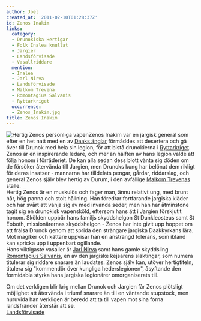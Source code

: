 ```yaml
---
author: Joel
created_at: '2011-02-10T01:28:37Z'
id: Zenos Inakim
links:
  category:
  - Drunokiska Hertigar
  - Folk Inalea knullat
  - Jargier
  - Landsförvisade
  - Vasallriddare
  mention:
  - Inalea
  - Jarl Nirva
  - Landsförvisade
  - Malkom Trevena
  - Romontagius Salvanis
  - Ryttarkriget
  occurrence:
  - Zenos_Inakim.jpg
title: Zenos Inakim
---
```


![Hertig Zenos personliga vapen]Zenos Inakim var en jargisk general som efter en het natt med en av
[Daaks änglar] förmåddes att desertera och gå över till Drunok med hela sin legion, för att bistå
drunokierna i [Ryttarkriget]. Zenos är en inspirerande ledare, och mer än hälften av hans legion
valde att följa honom i förräderiet. De kan alla sedan dess blott vänta sig döden om de försöker
återvända till Jargien, men Drunoks kung har belönat dem rikligt för deras insatser - mannarna har
tilldelats pengar, gårdar, riddarslag, och general Zenos själv blev hertig av Durum, i den avfällige
[Malkom Trevenas] ställe.\
Hertig Zenos är en muskulös och fager man, ännu relativt ung, med brunt hår, hög panna och stolt
hållning. Han föredrar fortfarande jargiska kläder och har svårt att vänja sig av med invanda seder,
men han har åtminstone tagit sig en drunokisk vapensköld, eftersom hans ätt i Jargien förskjutit
honom. Skölden uppbär hans familjs skyddshelgon St Dunkleosteus samt St Eoboth, missionärernas
skyddshelgon - Zenos har inte givit upp hoppet om att frälsa Drunok genom att sprida den strängare
jargiska Daakkyrkans lära. Mot magiker och kättare uppvisar han en ansträngd tolerans, som ibland
kan spricka upp i uppenbart ogillande.\
Hans viktigaste vasaller är [Jarl Nirva] samt hans gamle skyddsling [Romontagius Salvanis], en av
den jargiske kejsarens släktingar, som numera titulerar sig riddare snarare än laudates. Zenos själv
kan, utöver hertigtiteln, titulera sig "kommendör över kungliga hederslegionen", åsyftande den
formidabla styrka hans jargiska legionärer omorganiserats till.

Om det verkligen blir krig mellan Drunok och Jargien får Zenos plötsligt möjlighet att återvända i
triumf snarare än till en väntande stupstock, men huruvida han verkligen är beredd att ta till vapen
mot sina forna landsfränder återstår att se.\
[Landsförvisade]

  [Hertig Zenos personliga vapen]: Zenos_Inakim.jpg "Hertig Zenos personliga vapen"
  [Daaks änglar]: Inalea
  [Ryttarkriget]: Ryttarkriget
  [Malkom Trevenas]: Malkom_Trevena
  [Jarl Nirva]: Jarl_Nirva
  [Romontagius Salvanis]: Romontagius_Salvanis
  [Landsförvisade]: Landsförvisade